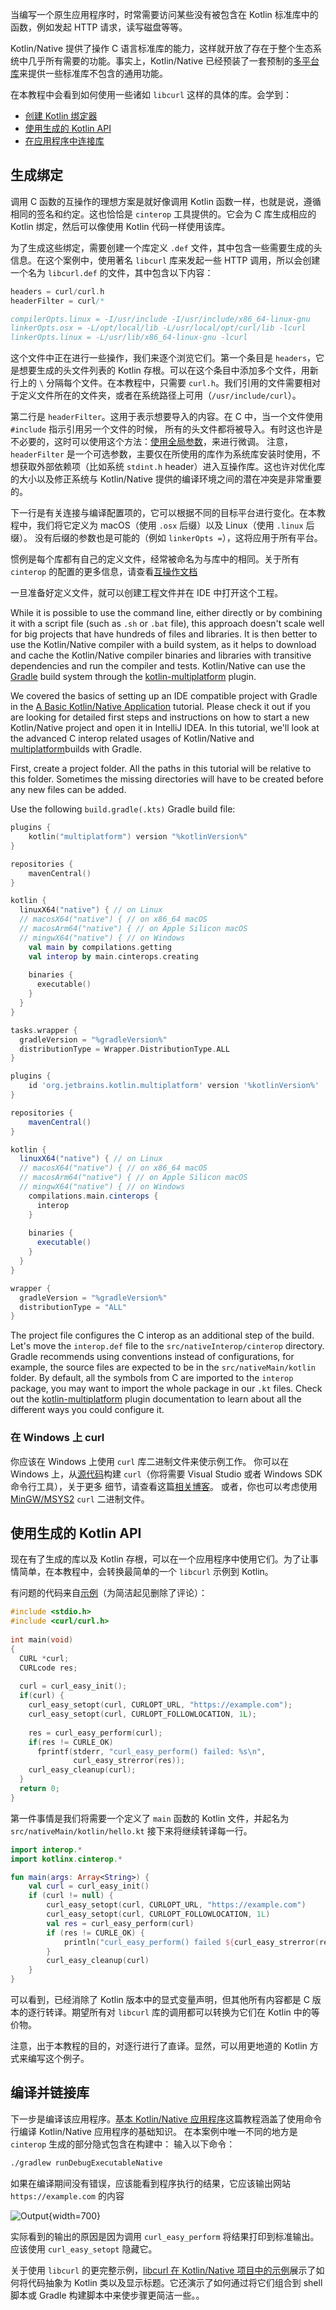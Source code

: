 [//]: # (title: 在应用中使用 C 语言互操作与 libcurl——教程)

当编写一个原生应用程序时，时常需要访问某些没有被包含在 Kotlin 标准库中的函数，<!--
-->例如发起 HTTP 请求，读写磁盘等等。

Kotlin/Native 提供了操作 C 语言标准库的能力，这样就开放了存在于整个生态系统中<!--
-->几乎所有需要的功能。事实上，Kotlin/Native 已经预装了一套预制的[多平台库](native-platform-libs.md)<!--
-->来提供一些标准库不包含的通用功能。

在本教程中会看到如何使用一些诸如 `libcurl` 这样的具体的库。会学到：

* [创建 Kotlin 绑定器](#生成绑定)
* [使用生成的 Kotlin API](#使用生成的-kotlin-api)
* [在应用程序中连接库](#编译并链接库)

## 生成绑定

调用 C 函数的互操作的理想方案是就好像调用 Kotlin 函数一样，也就是说，遵循相同的签名和约定。这也恰恰是
`cinterop` 工具提供的。它会为 C 库生成相应的 Kotlin 绑定，然后可以<!--
-->像使用 Kotlin 代码一样使用该库。

为了生成这些绑定，需要创建一个库定义 `.def` 文件，其中包含一些需要生成的头信息。在这个案例中，使用著名 `libcurl`
库来发起一些 HTTP 调用，所以会创建一个名为 `libcurl.def` 的文件，其中包含以下内容：

```c
headers = curl/curl.h
headerFilter = curl/*

compilerOpts.linux = -I/usr/include -I/usr/include/x86_64-linux-gnu
linkerOpts.osx = -L/opt/local/lib -L/usr/local/opt/curl/lib -lcurl
linkerOpts.linux = -L/usr/lib/x86_64-linux-gnu -lcurl
```

这个文件中正在进行一些操作，我们来逐个浏览它们。第一个条目是 `headers`，它是想要生成的头文件列表的
Kotlin 存根。可以在这个条目中添加多个文件，用新行上的 `\` 分隔每个文件。在本教程中，只需要 `curl.h`。我们引用的文件<!--
-->需要相对于定义文件所在的文件夹，或者在系统路径上可用（`/usr/include/curl`）。

第二行是 `headerFilter`。这用于表示想要导入的内容。在 C 中，当一个文件使用 `#include` 指示引用另一个文件的时候，
所有的头文件都将被导入。有时这也许是不必要的，这时可以使用这个方法：[使用全局参数](https://en.wikipedia.org/wiki/Glob_(programming))，来进行微调。
注意，`headerFilter` 是一个可选参数，主要仅在所使用的库作为系统库安装时使用，不想获取外部依赖项<!--
-->（比如系统 `stdint.h` header）进入互操作库。这也许对优化库的大小以及修正系统与 Kotlin/Native 提供的编译环境之间的潜在冲突是非常重要的。

下一行是有关连接与编译配置项的，它可以根据不同的目标平台进行变化。在本教程中，我们将它定义为 macOS（使用 `.osx` 后缀）以及 Linux（使用 `.linux` 后缀）。
没有后缀的参数也是可能的（例如 `linkerOpts =`），这将应用于所有平台。

惯例是每个库都有自己的定义文件，经常被命名为与库中的相同。关于所有 `cinterop`
的配置的更多信息，请查看[互操作文档](native-c-interop.md)

一旦准备好定义文件，就可以<!--
-->创建工程文件并在 IDE 中打开这个工程。

While it is possible to use the command line, either directly or
by combining it with a script file (such as `.sh` or `.bat` file), this approach doesn't
scale well for big projects that have hundreds of files and libraries.
It is then better to use the Kotlin/Native compiler with a build system, as it
helps to download and cache the Kotlin/Native compiler binaries and libraries with
transitive dependencies and run the compiler and tests.
Kotlin/Native can use the [Gradle](https://gradle.org) build system through the [kotlin-multiplatform](mpp-discover-project.md#多平台插件) plugin.

We covered the basics of setting up an IDE compatible project with Gradle in the
[A Basic Kotlin/Native Application](native-gradle.md)
tutorial. Please check it out if you are looking for detailed first steps
and instructions on how to start a new Kotlin/Native project and open it in IntelliJ IDEA.
In this tutorial, we'll look at the advanced C interop related usages of Kotlin/Native and [multiplatform](mpp-discover-project.md#多平台插件)builds with Gradle.

First, create a project folder. All the paths in this tutorial will be relative to this folder. Sometimes
the missing directories will have to be created before any new files can be added.

Use the following `build.gradle(.kts)` Gradle build file:

<tabs group="build-script">
<tab title="Kotlin" group-key="kotlin">

```kotlin
plugins {
    kotlin("multiplatform") version "%kotlinVersion%"
}

repositories {
    mavenCentral()
}

kotlin {
  linuxX64("native") { // on Linux
  // macosX64("native") { // on x86_64 macOS
  // macosArm64("native") { // on Apple Silicon macOS
  // mingwX64("native") { // on Windows
    val main by compilations.getting
    val interop by main.cinterops.creating
    
    binaries {
      executable()
    }
  }
}

tasks.wrapper {
  gradleVersion = "%gradleVersion%"
  distributionType = Wrapper.DistributionType.ALL
}
```

</tab>
<tab title="Groovy" group-key="groovy">

```groovy
plugins {
    id 'org.jetbrains.kotlin.multiplatform' version '%kotlinVersion%'
}

repositories {
    mavenCentral()
}

kotlin {
  linuxX64("native") { // on Linux
  // macosX64("native") { // on x86_64 macOS
  // macosArm64("native") { // on Apple Silicon macOS
  // mingwX64("native") { // on Windows
    compilations.main.cinterops {
      interop 
    }
    
    binaries {
      executable()
    }
  }
}

wrapper {
  gradleVersion = "%gradleVersion%"
  distributionType = "ALL"
}
```

</tab>
</tabs>

The project file configures the C interop as an additional step of the build.
Let's move the `interop.def` file to the `src/nativeInterop/cinterop` directory.
Gradle recommends using conventions instead of configurations,
for example, the source files are expected to be in the `src/nativeMain/kotlin` folder.
By default, all the symbols from C are imported to the `interop` package,
you may want to import the whole package in our `.kt` files. Check out the [kotlin-multiplatform](mpp-discover-project.md#多平台插件)
plugin documentation to learn about all the different ways you could configure it.

### 在 Windows 上 curl

你应该在 Windows 上使用 `curl` 库二进制文件来使示例工作。
你可以在 Windows 上，从[源代码](https://curl.haxx.se/download.html)构建 `curl`（你将需要 Visual Studio 或者 Windows SDK 命令行工具），关于更多
细节，请查看这篇[相关博客](https://jonnyzzz.com/blog/2018/10/29/kn-libcurl-windows/)。
或者，你也可以考虑使用 [MinGW/MSYS2](https://www.msys2.org/) `curl` 二进制文件。

## 使用生成的 Kotlin API

现在有了生成的库以及 Kotlin 存根，可以在一个应用程序中使用它们。为了让事情简单，在本教程中，会转换最简单的一个
`libcurl` 示例到 Kotlin。

有问题的代码来自[示例](https://curl.haxx.se/libcurl/c/simple.html)（为简洁起见删除了评论）：

```c
#include <stdio.h>
#include <curl/curl.h>
 
int main(void)
{
  CURL *curl;
  CURLcode res;
 
  curl = curl_easy_init();
  if(curl) {
    curl_easy_setopt(curl, CURLOPT_URL, "https://example.com");
    curl_easy_setopt(curl, CURLOPT_FOLLOWLOCATION, 1L);
 
    res = curl_easy_perform(curl);
    if(res != CURLE_OK)
      fprintf(stderr, "curl_easy_perform() failed: %s\n",
              curl_easy_strerror(res));
    curl_easy_cleanup(curl);
  }
  return 0;
}
```

第一件事情是我们将需要一个定义了 `main` 函数的 Kotlin 文件，并起名为 `src/nativeMain/kotlin/hello.kt` 接下来将继续转译每一行。

```kotlin
import interop.*
import kotlinx.cinterop.*

fun main(args: Array<String>) {
    val curl = curl_easy_init()
    if (curl != null) {
        curl_easy_setopt(curl, CURLOPT_URL, "https://example.com")
        curl_easy_setopt(curl, CURLOPT_FOLLOWLOCATION, 1L)
        val res = curl_easy_perform(curl)
        if (res != CURLE_OK) {
            println("curl_easy_perform() failed ${curl_easy_strerror(res)?.toKString()}")
        }
        curl_easy_cleanup(curl)
    }
}
```

可以看到，已经消除了 Kotlin 版本中的显式变量声明，但其他所有内容都是 C 版本的逐行转译。期望所有对
`libcurl` 库的调用都可以转换为它们在 Kotlin 中的等价物。

注意，出于本教程的目的，对逐行进行了直译。显然，可以用更地道的 Kotlin 方式来编写这个例子。

## 编译并链接库

下一步是编译该应用程序。[基本 Kotlin/Native 应用程序](native-command-line-compiler.md)这篇教程涵盖了使用命令行编译 Kotlin/Native 应用程序的基础知识。
在本案例中唯一不同的地方是 `cinterop` 生成的部分隐式包含在构建中：
输入以下命令：

```bash
./gradlew runDebugExecutableNative
```

如果在编译期间没有错误，应该能看到程序执行的<!--
-->结果，它应该输出<!--
-->网站 `https://example.com` 的内容

![Output](curl-output.png){width=700}

实际看到的输出的原因是因为调用 `curl_easy_perform` 将结果打印到标准输出。应该使用
`curl_easy_setopt` 隐藏它。

关于使用 `libcurl` 的更完整示例，[libcurl 在 Kotlin/Native 项目中的示例](https://github.com/JetBrains/kotlin/tree/master/kotlin-native/samples/libcurl)展示了如何将代码抽象为 Kotlin
类以及显示标题。它还演示了如何通过将它们组合到 shell 脚本或 Gradle 构建脚本中来使步骤更简洁一些。。

